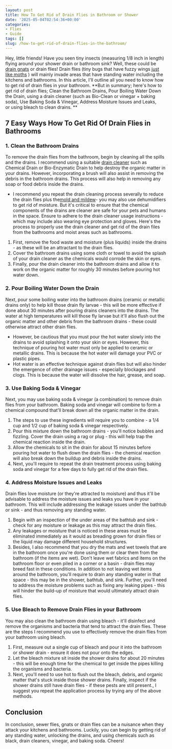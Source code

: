 ```yaml
---
layout: post
title: How To Get Rid of Drain Flies in Bathroom or Shower
date: '2025-05-04T02:54:36+00:00'
categories:
- Flies
- Guide
tags: []
slug: /how-to-get-rid-of-drain-flies-in-the-bathroom/
---
```


Hey, little friends! Have you seen tiny insects (measuring 1/8 inch in length) flying around your shower drain or bathroom sink? Well, these could be
[drain gnats](https://pestpolicy.com/how-to-get-rid-of-gnats/)
or drain flies!
Drain flies (tiny bugs that have fuzzy wings
[just like moths](https://pestpolicy.com/how-to-get-rid-of-pantry-moths/)
) will mainly invade areas that have standing water including the kitchens and bathrooms. In this article, I'll outline all you need to know how to get rid of drain flies in your bathroom.
**But in summary; here's how to get rid of drain flies; Clean the Bathroom Drains, Pour Boiling Water Down the Drain, using a drain cleaner (such as Bio-Clean or vinegar + baking soda), Use Baking Soda & Vinegar, Address Moisture Issues and Leaks, or using bleach to clean drains. **
## 7 Easy Ways How To Get Rid Of Drain Flies in Bathrooms
### 1. Clean the Bathroom Drains
To remove the drain flies from the bathroom, begin by cleaning all the spills and the drains. I recommend using a suitable
[drain cleaner](https://pestpolicy.com/best-drain-cleaner/)
such as Chemical Drain or Bio-Enzymatic Drain to help destroy the organic matter in your drains.
However, incorporating a brush will also assist in removing the debris in the bathroom drains. This process will also help in removing any soap or food debris inside the drains.
- I recommend you repeat the drain cleaning process severally to reduce the drain flies plus the[mold and mildew](https://pestpolicy.com/mold-vs-mildew/)- you may also use dehumidifiers to get rid of moisture.
But it's critical to ensure that the chemical components of the drains are cleaner are safe for your pets and humans in the space. Ensure to adhere to the drain cleaner usage instructions - which may include also wearing eye protection and gloves.
Here's the process to properly use the drain cleaner and get rid of the drain files from the bathrooms and moist areas such as bathrooms.
1. First, remove the food waste and moisture (plus liquids) inside the drains - as these will be an attractant to the drain flies.
2. Cover the bathroom drains using some cloth or towel to avoid the splash of your drain cleaner as the chemicals would corrode the skin or eyes.
3. Finally, pour the drain cleaner into the bathroom drains and allow it to work on the organic matter for roughly 30 minutes before pouring hot water down.
### 2. Pour Boiling Water Down the Drain
Next, pour some boiling water into the bathroom drains (ceramic or metallic drains only) to help kill those drain fly larvae - this will be more effective if done about 30 minutes after pouring drains cleaners into the drains.
The water at high temperatures will kill those fly larvae but it'll also flush out the organic matter and other debris from the bathroom drains - these could otherwise attract other drain flies.
- However, be cautious that you must pour the hot water slowly into the drains to avoid splashing it onto your skin or eyes.
However, this technique of pouring hot water must only be applied to ceramic or metallic drains. This is because the hot water will damage your PVC or plastic pipes.
- Hot water is an effective technique against drain flies but will also hinder the emergence of other drainage issues - especially blockages and clogs. This is because the water will dissolve the hair, grease, and soap.
### 3. Use Baking Soda & Vinegar
Next, you may use baking soda & vinegar (a combination) to remove drain flies from your bathroom. Baking soda and vinegar will combine to form a chemical compound that'll break down all the organic matter in the drain.
1. The steps to use these ingredients will require you to combine - a 1/4 cup and 1/2 cup of baking soda & vinegar respectively.
2. Pour this mixture down the bathroom drains - you'll notice bubbles and fizzling. Cover the drain using a rag or plug - this will help trap the chemical reaction inside the drain.
3. Allow the chemicals to sit in the drain for about 15 minutes before pouring hot water to flush down the drain flies - the chemical reaction will also break down the buildup and debris inside the drains.
4. Next, you'll require to repeat the drain treatment process using baking soda and vinegar for a few days to fully get rid of the drain flies.
### 4. Address Moisture Issues and Leaks
Drain flies love moisture (or they're attracted to moisture) and thus it'll be advisable to address the moisture issues and leaks you have in your bathroom. This will include addressing the leakage issues under the bathtub or sink - and thus removing any standing water.
1. Begin with an inspection of the under areas of the bathtub and sink - check for any moisture or leakage as this may attract the drain flies.
2. Any leakages or moisture that is noticed in these areas must be eliminated immediately as it would as breading grown for drain flies or the liquid may damage different household structures.
3. Besides, I also recommend that you dry the mats and wet towels that are in the bathroom once you're done using them or clear them from the bathroom (if the items are wet). Don't leave wet fabrics and items on the bathroom floor or even piled in a corner or a basin - drain flies may breed fast in these conditions.
In addition to not leaving wet items around the bathroom, you'll require to drain any standing water in that space - this may be in the shower, bathtub, and sink.
Further, you'll need to address the moisture problems such as fixing any leaking pipes - this will hinder the build-up of moisture that would ultimately attract drain flies.
### 5. Use Bleach to Remove Drain Flies in your Bathroom
You may also clean the bathroom drain using bleach - it'll disinfect and remove the organisms and bacteria that tend to attract the drain flies.
These are the steps I recommend you use to effectively remove the drain flies from your bathroom using bleach.
1. First, measure out a single cup of bleach and pour it into the bathroom or shower drain - ensure it does not pour onto the edges.
2. Let the bleach mixture sit inside the shower drains for about 20 minutes - this will be enough time for the chemical to get inside the pipes killing the organisms and bacteria.
3. Next, you'll need to use hot to flush out the bleach, debris, and organic matter that's stuck inside those shower drains.
Finally, inspect if the shower drains still have drain flies - if these pests are still present., I suggest you repeat the application process by trying any of the above methods.
## Conclusion
In conclusion, sewer flies, gnats or drain flies can be a nuisance when they attack your kitchens and bathrooms.
Luckily, you can begin by getting rid of any standing water, unlocking the drains, and using chemicals such as black, drain cleaners, vinegar, and baking soda.
Cheers!
